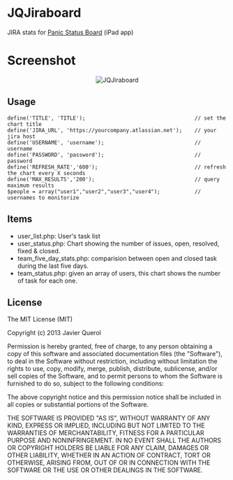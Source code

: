 # JQJiraboard

JIRA stats for [Panic Status Board](http://www.panic.com/statusboard/) (iPad app)

# Screenshot

<p align="center" >
  <img src="http://s221041438.mialojamiento.es/test/JQJiraboard/jiraboard.PNG" alt="JQJiraboard" title="JQJiraboard">
</p>

## Usage

```
define('TITLE', 'TITLE'); 									// set the chart title
define('JIRA_URL', 'https://yourcompany.atlassian.net'); 	// your jira host
define('USERNAME', 'username'); 							// username
define('PASSWORD', 'password'); 							// password
define('REFRESH_RATE','600'); 								// refresh the chart every X seconds
define('MAX_RESULTS','200'); 								// query maximum results
$people = array("user1","user2","user3","user4");			// usernames to monitorize
```

## Items
- user_list.php: User's task list
- user_status.php: Chart showing the number of issues, open, resolved, fixed & closed.
- team_five_day_stats.php: comparision between open and closed task during the last five days.
- team_status.php: given an array of users, this chart shows the number of task for each one.

## License

The MIT License (MIT)

Copyright (c) 2013 Javier Querol

Permission is hereby granted, free of charge, to any person obtaining a copy of
this software and associated documentation files (the "Software"), to deal in
the Software without restriction, including without limitation the rights to
use, copy, modify, merge, publish, distribute, sublicense, and/or sell copies of
the Software, and to permit persons to whom the Software is furnished to do so,
subject to the following conditions:

The above copyright notice and this permission notice shall be included in all
copies or substantial portions of the Software.

THE SOFTWARE IS PROVIDED "AS IS", WITHOUT WARRANTY OF ANY KIND, EXPRESS OR
IMPLIED, INCLUDING BUT NOT LIMITED TO THE WARRANTIES OF MERCHANTABILITY, FITNESS
FOR A PARTICULAR PURPOSE AND NONINFRINGEMENT. IN NO EVENT SHALL THE AUTHORS OR
COPYRIGHT HOLDERS BE LIABLE FOR ANY CLAIM, DAMAGES OR OTHER LIABILITY, WHETHER
IN AN ACTION OF CONTRACT, TORT OR OTHERWISE, ARISING FROM, OUT OF OR IN
CONNECTION WITH THE SOFTWARE OR THE USE OR OTHER DEALINGS IN THE SOFTWARE.
